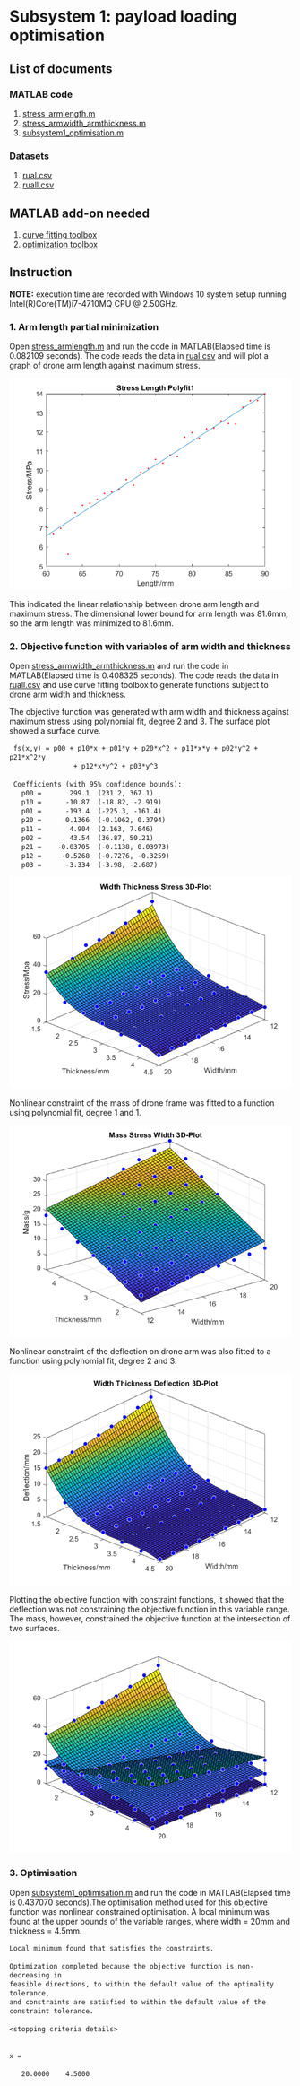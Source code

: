 # Subsystem 1: payload loading optimisation
## List of documents
### MATLAB code
  1. [stress_armlength.m](stress_armlength.m)
  2. [stress_armwidth_armthickness.m](stress_armwidth_armthickness.m)
  3. [subsystem1_optimisation.m](subsystem1_optimisation.m)
### Datasets
  1. [rual.csv](rual.csv)
  2. [ruall.csv](ruall.csv)
## MATLAB add-on needed
  1. [curve fitting toolbox](https://uk.mathworks.com/products/curvefitting.html)
  2. [optimization toolbox](https://uk.mathworks.com/products/optimization.html)
## Instruction
**NOTE:** execution time are recorded with Windows 10 system setup running Intel(R)Core(TM)i7-4710MQ CPU @ 2.50GHz.
### 1. Arm length partial minimization
Open [stress_armlength.m](stress_armlength.m) and run the code in MATLAB(Elapsed time is 0.082109 seconds). The code reads the data in [rual.csv](rual.csv) and will plot a graph of drone arm length against maximum stress.

![](image/sl_poly.png)

This indicated the linear relationship between drone arm length and maximum stress. The dimensional lower bound for arm length was 81.6mm, so the arm length was minimized to 81.6mm.
### 2. Objective function with variables of arm width and thickness 
Open [stress_armwidth_armthickness.m](stress_armwidth_armthickness.m) and run the code in MATLAB(Elapsed time is 0.408325 seconds). The code reads the data in [ruall.csv](ruall.csv) and use curve fitting toolbox to generate functions subject to drone arm width and thickness.

The objective function was generated with arm width and thickness against maximum stress using polynomial fit, degree 2 and 3. The surface plot showed a surface curve.


     fs(x,y) = p00 + p10*x + p01*y + p20*x^2 + p11*x*y + p02*y^2 + p21*x^2*y 
                    + p12*x*y^2 + p03*y^3
                    
     Coefficients (with 95% confidence bounds):
       p00 =       299.1  (231.2, 367.1)
       p10 =      -10.87  (-18.82, -2.919)
       p01 =      -193.4  (-225.3, -161.4)
       p20 =      0.1366  (-0.1062, 0.3794)
       p11 =       4.904  (2.163, 7.646)
       p02 =       43.54  (36.87, 50.21)
       p21 =    -0.03705  (-0.1138, 0.03973)
       p12 =     -0.5268  (-0.7276, -0.3259)
       p03 =      -3.334  (-3.98, -2.687)

![](image/swh_surf.png)

Nonlinear constraint of the mass of drone frame was fitted to a function using polynomial fit, degree 1 and 1.

![](image/mwh_surf.png)

Nonlinear constraint of the deflection on drone arm was also fitted to a function using polynomial fit, degree 2 and 3.

![](image/dwh_surf.png)

Plotting the objective function with constraint functions, it showed that the deflection was not constraining the objective function in this variable range. The mass, however, constrained the objective function at the intersection of two surfaces.

![](image/compare_surf.png)

### 3. Optimisation
Open [subsystem1_optimisation.m](subsystem1_optimisation.m) and run the code in MATLAB(Elapsed time is 0.437070 seconds).The optimisation method used for this objective function was nonlinear constrained optimisation. A local minimum was found at the upper bounds of the variable ranges, where width = 20mm and thickness = 4.5mm.

    Local minimum found that satisfies the constraints.

    Optimization completed because the objective function is non-decreasing in 
    feasible directions, to within the default value of the optimality tolerance,
    and constraints are satisfied to within the default value of the constraint tolerance.

    <stopping criteria details>


    x =

       20.0000    4.5000

